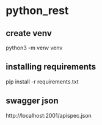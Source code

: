 # python_rest

## create venv
python3 -m venv venv


## installing requirements
pip install -r requirements.txt

## swagger json
http://localhost:2001/apispec.json



